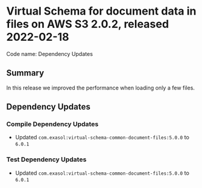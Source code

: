 # Virtual Schema for document data in files on AWS S3 2.0.2, released 2022-02-18

Code name: Dependency Updates

## Summary

In this release we improved the performance when loading only a few files.

## Dependency Updates

### Compile Dependency Updates

* Updated `com.exasol:virtual-schema-common-document-files:5.0.0` to `6.0.1`

### Test Dependency Updates

* Updated `com.exasol:virtual-schema-common-document-files:5.0.0` to `6.0.1`
